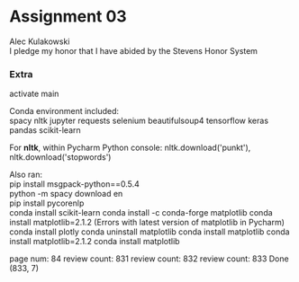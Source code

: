 # Assignment 03

Alec Kulakowski \
I pledge my honor that I have abided by the Stevens Honor System 

### Extra
activate main

Conda environment included:\
spacy nltk jupyter requests selenium beautifulsoup4 tensorflow 
keras pandas scikit-learn

For **nltk**, within Pycharm Python console: 
nltk.download('punkt'), nltk.download('stopwords')


Also ran:\
pip install msgpack-python==0.5.4\
python -m spacy download en\
pip install pycorenlp\
conda install scikit-learn
conda install -c conda-forge matplotlib 
conda install matplotlib=2.1.2 (Errors with latest version of matplotlib in Pycharm)
conda install plotly
conda uninstall matplotlib
conda install matplotlib
conda install matplotlib=2.1.2
conda install matplotlib


page num: 84
review count: 831
review count: 832
review count: 833
Done
(833, 7)
